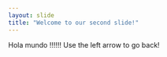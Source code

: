 ```yaml
---
layout: slide
title: "Welcome to our second slide!"
---
```

Hola mundo !!!!!!
Use the left arrow to go back!
